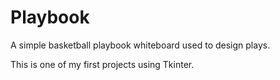 # Playbook

A simple basketball playbook whiteboard used to design plays.

This is one of my first projects using Tkinter.
